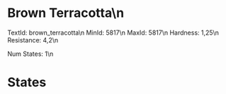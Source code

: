 # Brown Terracotta\n
TextId: brown_terracotta\n
MinId: 5817\n
MaxId: 5817\n
Hardness: 1,25\n
Resistance: 4,2\n

Num States: 1\n
# States
```

```